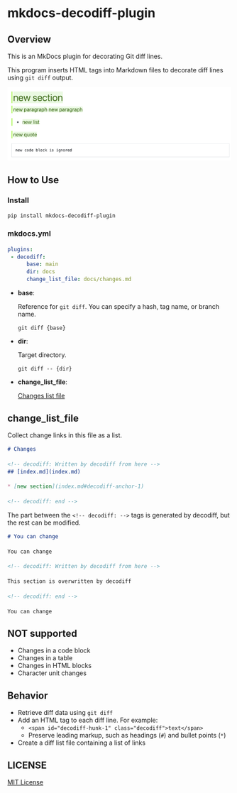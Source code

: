 # mkdocs-decodiff-plugin

## Overview

This is an MkDocs plugin for decorating Git diff lines.

This program inserts HTML tags into Markdown files to decorate diff lines using `git diff` output.

![decoration-image](https://raw.githubusercontent.com/kkAyataka/mkdocs-decodiff-plugin/refs/heads/main/docs/_res/decoration-image.png)

## How to Use

### Install

```shell
pip install mkdocs-decodiff-plugin
```

### mkdocs.yml

```yml
plugins:
 - decodiff:
      base: main
      dir: docs
      change_list_file: docs/changes.md
```

* **base**:

  Reference for `git diff`. You can specify a hash, tag name, or branch name.

  ```
  git diff {base}
  ```
* **dir**:

  Target directory.

  ```
  git diff -- {dir}
  ```

* **change_list_file**:
  
  [Changes list file](#change_list_file)


## change_list_file

Collect change links in this file as a list.

```markdown
# Changes

<!-- decodiff: Written by decodiff from here -->
## [index.md](index.md)

* [new section](index.md#decodiff-anchor-1)

<!-- decodiff: end -->
```

The part between the `<!-- decodiff: -->` tags is generated by decodiff, but the rest can be modified.

```markdown
# You can change

You can change

<!-- decodiff: Written by decodiff from here -->

This section is overwritten by decodiff

<!-- decodiff: end -->

You can change
```

## NOT supported

* Changes in a code block
* Changes in a table
* Changes in HTML blocks
* Character unit changes

## Behavior

* Retrieve diff data using `git diff`
* Add an HTML tag to each diff line. For example:
    * `<span id="decodiff-hunk-1" class="decodiff">text</span>`
    * Preserve leading markup, such as headings (`#`) and bullet points (`*`)
* Create a diff list file containing a list of links

## LICENSE

[MIT License](../LICENSE)
